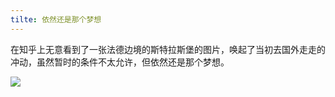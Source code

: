 ```yaml
---
tilte: 依然还是那个梦想
---
```


在知乎上无意看到了一张法德边境的斯特拉斯堡的图片，唤起了当初去国外走走的冲动，虽然暂时的条件不太允许，但依然还是那个梦想。

![](http://pic1.zhimg.com/26fbece4923e7d821fff420dda651748_b.jpg)

